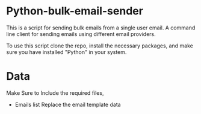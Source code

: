 # Python-bulk-email-sender

This is a script for sending bulk emails from a single user email. A command line client for sending emails using different email providers.

To use this script clone the repo, install the necessary packages, and make sure you have installed "Python" in your system.

# Data
Make Sure to Include the required files,
  - Emails list
Replace the email template data
